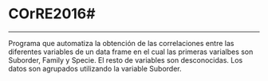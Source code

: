 # COrRE2016#
_______________________________
Programa que automatiza la obtención de las correlaciones entre las diferentes variables de un data frame en el cual las primeras varialbes son Suborder, Family y Specie. El resto de variables son desconocidas. Los datos son agrupados utilizando la variable Suborder.
